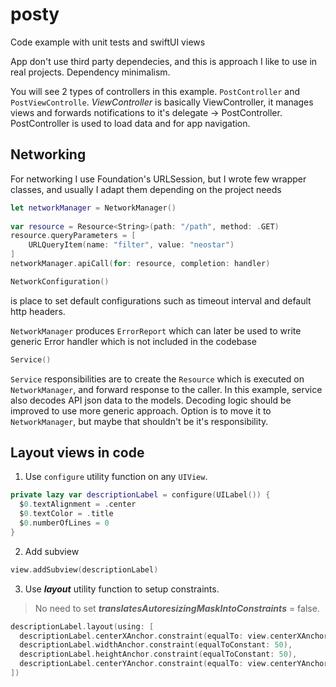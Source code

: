 # posty
Code example with unit tests and swiftUI views

App don't use third party dependecies, and this is approach I like to use in real projects. Dependency minimalism.

You will see 2 types of controllers in this example. `PostController` and `PostViewControlle`. *ViewController* is basically ViewController, it manages views
and forwards notifications to it's delegate -> PostController. PostController is used to load data and for app navigation.

## Networking

For networking I use Foundation's URLSession, but I wrote few wrapper classes, and usually I adapt them depending on the project needs

```swift
let networkManager = NetworkManager()
 
var resource = Resource<String>(path: "/path", method: .GET)
resource.queryParameters = [
    URLQueryItem(name: "filter", value: "neostar")
]
networkManager.apiCall(for: resource, completion: handler)
```

```swift
NetworkConfiguration()
```
is place to set default configurations such as timeout interval and default http headers.

`NetworkManager` produces `ErrorReport` which can later be used to write generic Error handler which is not included in the codebase

```swift
Service()
```
`Service` responsibilities are to create the `Resource` which is executed on `NetworkManager`, and forward response to the caller.
In this example, service also decodes API json data to the models. Decoding logic should be improved to use more generic approach.
Option is to move it to `NetworkManager`, but maybe that shouldn't be it's responsibility.


## Layout views in code

1. Use `configure` utility function on any `UIView`.

```swift
private lazy var descriptionLabel = configure(UILabel()) {
  $0.textAlignment = .center
  $0.textColor = .title
  $0.numberOfLines = 0
}
```

2. Add subview

```swift
view.addSubview(descriptionLabel)
```

3. Use ***layout*** utility function to setup constraints.
>
>    No need to set ***translatesAutoresizingMaskIntoConstraints*** = false.

```swift
descriptionLabel.layout(using: [
  descriptionLabel.centerXAnchor.constraint(equalTo: view.centerXAnchor),
  descriptionLabel.widthAnchor.constraint(equalToConstant: 50),
  descriptionLabel.heightAnchor.constraint(equalToConstant: 50),
  descriptionLabel.centerYAnchor.constraint(equalTo: view.centerYAnchor)
])
```
